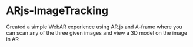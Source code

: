 # ARjs-ImageTracking
Created a simple WebAR experience using AR.js and A-frame where you can scan any of the three given images and view a 3D model on the image in AR
